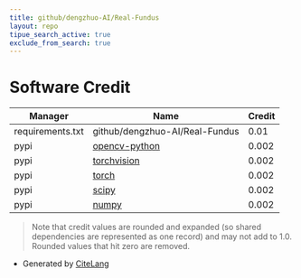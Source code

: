 ```yaml
---
title: github/dengzhuo-AI/Real-Fundus
layout: repo
tipue_search_active: true
exclude_from_search: true
---
```

# Software Credit

|Manager|Name|Credit|
|-------|----|------|
|requirements.txt|github/dengzhuo-AI/Real-Fundus|0.01|
|pypi|[opencv-python](https://github.com/skvark/opencv-python)|0.002|
|pypi|[torchvision](https://github.com/pytorch/vision)|0.002|
|pypi|[torch](https://pytorch.org/)|0.002|
|pypi|[scipy](https://www.scipy.org)|0.002|
|pypi|[numpy](https://www.numpy.org)|0.002|


> Note that credit values are rounded and expanded (so shared dependencies are represented as one record) and may not add to 1.0. Rounded values that hit zero are removed.


- Generated by [CiteLang](https://github.com/vsoch/citelang)
